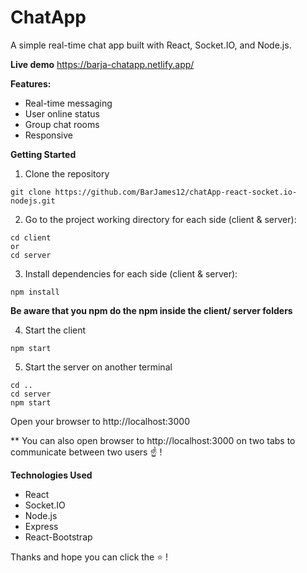 # ChatApp

A simple real-time chat app built with React, Socket.IO, and Node.js.

**Live demo** 
https://barja-chatapp.netlify.app/

**Features:**

- Real-time messaging
- User online status
- Group chat rooms
- Responsive

**Getting Started**

1. Clone the repository

```node
git clone https://github.com/BarJames12/chatApp-react-socket.io-nodejs.git

```

2. Go to the project working directory for each side (client & server):

```node
cd client
or
cd server
```

3. Install dependencies for each side (client & server):

```node
npm install
```

**Be aware that you npm do the npm inside the client/ server folders**

4. Start the client

```node
npm start
```

5. Start the server on another terminal

```node
cd .. 
cd server
npm start
```

Open your browser to http://localhost:3000
 
 ** You can also open browser to http://localhost:3000 on two tabs to communicate between two users ☝️ ! 

**Technologies Used**
- React
- Socket.IO
- Node.js
- Express
- React-Bootstrap

Thanks and hope you can click the ⭐ ! 

